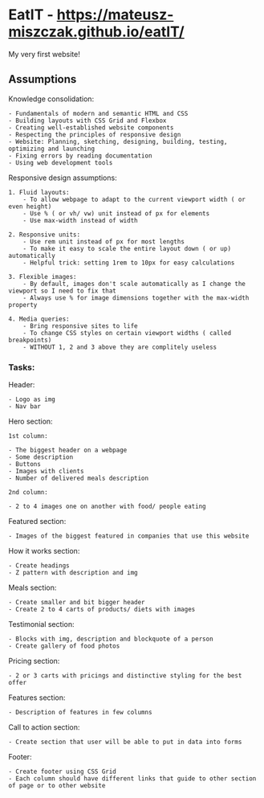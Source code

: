 # EatIT - https://mateusz-miszczak.github.io/eatIT/
  My very first website!

## Assumptions

Knowledge consolidation:

    - Fundamentals of modern and semantic HTML and CSS
    - Building layouts with CSS Grid and Flexbox
    - Creating well-established website components
    - Respecting the principles of responsive design
    - Website: Planning, sketching, designing, building, testing, optimizing and launching
    - Fixing errors by reading documentation
    - Using web development tools

Responsive design assumptions:

    1. Fluid layouts:
        - To allow webpage to adapt to the current viewport width ( or even height)
        - Use % ( or vh/ vw) unit instead of px for elements
        - Use max-width instead of width

    2. Responsive units:
        - Use rem unit instead of px for most lengths
        - To make it easy to scale the entire layout down ( or up) automatically
        - Helpful trick: setting 1rem to 10px for easy calculations

    3. Flexible images:
        - By default, images don't scale automatically as I change the viewport so I need to fix that
        - Always use % for image dimensions together with the max-width property

    4. Media queries:
        - Bring responsive sites to life
        - To change CSS styles on certain viewport widths ( called breakpoints)
        - WITHOUT 1, 2 and 3 above they are complitely useless

### Tasks:

Header:

    - Logo as img
    - Nav bar

Hero section:

    1st column:

    - The biggest header on a webpage
    - Some description
    - Buttons
    - Images with clients
    - Number of delivered meals description

    2nd column:

    - 2 to 4 images one on another with food/ people eating

Featured section:

    - Images of the biggest featured in companies that use this website

How it works section:

    - Create headings
    - Z pattern with description and img

Meals section:

    - Create smaller and bit bigger header
    - Create 2 to 4 carts of products/ diets with images

Testimonial section:

    - Blocks with img, description and blockquote of a person
    - Create gallery of food photos

Pricing section:

    - 2 or 3 carts with pricings and distinctive styling for the best offer

Features section:

    - Description of features in few columns

Call to action section:

    - Create section that user will be able to put in data into forms

Footer:

    - Create footer using CSS Grid
    - Each column should have different links that guide to other section of page or to other website

